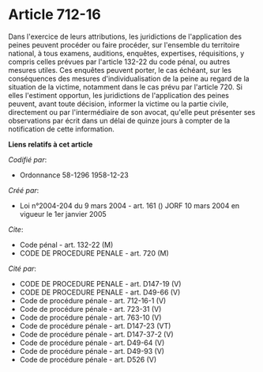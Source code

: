 # Article 712-16

Dans l'exercice de leurs attributions, les juridictions de l'application des peines peuvent procéder ou faire procéder, sur
l'ensemble du territoire national, à tous examens, auditions, enquêtes, expertises, réquisitions, y compris celles prévues
par l'article 132-22 du code pénal, ou autres mesures utiles. Ces enquêtes peuvent porter, le cas échéant, sur les
conséquences des mesures d'individualisation de la peine au regard de la situation de la victime, notamment dans le cas prévu
par l'article 720. Si elles l'estiment opportun, les juridictions de l'application des peines peuvent, avant toute décision,
informer la victime ou la partie civile, directement ou par l'intermédiaire de son avocat, qu'elle peut présenter ses
observations par écrit dans un délai de quinze jours à compter de la notification de cette information.

**Liens relatifs à cet article**

_Codifié par_:

  - Ordonnance 58-1296 1958-12-23

_Créé par_:

  - Loi n°2004-204 du 9 mars 2004 - art. 161 () JORF 10 mars 2004 en vigueur le 1er janvier 2005

_Cite_:

  - Code pénal - art. 132-22 (M)
  - CODE DE PROCEDURE PENALE - art. 720 (M)

_Cité par_:

  - CODE DE PROCEDURE PENALE - art. D147-19 (V)
  - CODE DE PROCEDURE PENALE - art. D49-66 (V)
  - Code de procédure pénale - art. 712-16-1 (V)
  - Code de procédure pénale - art. 723-31 (V)
  - Code de procédure pénale - art. 763-10 (V)
  - Code de procédure pénale - art. D147-23 (VT)
  - Code de procédure pénale - art. D147-37-2 (V)
  - Code de procédure pénale - art. D49-64 (V)
  - Code de procédure pénale - art. D49-93 (V)
  - Code de procédure pénale - art. D526 (V)
